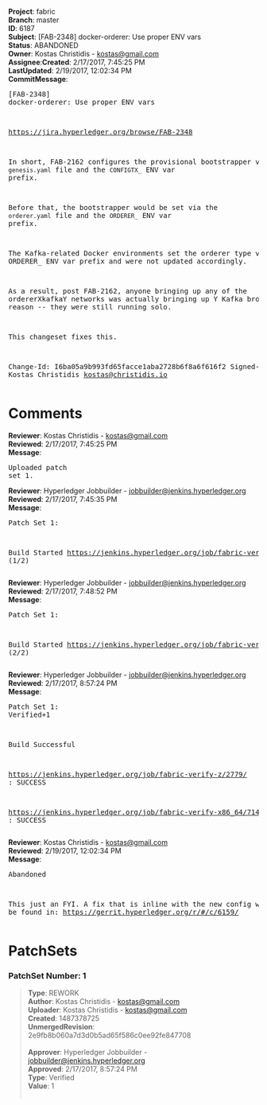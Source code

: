 <strong>Project</strong>: fabric</br><strong>Branch</strong>: master<br><strong>ID</strong>: 6187<br><strong>Subject</strong>: [FAB-2348] docker-orderer: Use proper ENV vars<br><strong>Status</strong>: ABANDONED<br><strong>Owner</strong>: Kostas Christidis - kostas@gmail.com<br><strong>Assignee</strong>:<strong>Created</strong>: 2/17/2017, 7:45:25 PM<br><strong>LastUpdated</strong>: 2/19/2017, 12:02:34 PM<br><strong>CommitMessage</strong>:<br><pre>[FAB-2348] docker-orderer: Use proper ENV vars

https://jira.hyperledger.org/browse/FAB-2348

In short, FAB-2162 configures the provisional bootstrapper via the
`genesis.yaml` file and the `CONFIGTX_` ENV var prefix.

Before that, the bootstrapper would be set via the `orderer.yaml` file
and the `ORDERER_` ENV var prefix.

The Kafka-related Docker environments set the orderer type via the
ORDERER_ ENV var prefix and were not updated accordingly.

As a result, post FAB-2162, anyone bringing up any of the ordererXkafkaY
networks was actually bringing up Y Kafka brokers without reason -- they
were still running solo.

This changeset fixes this.

Change-Id: I6ba05a9b993fd65facce1aba2728b6f8a6f616f2
Signed-off-by: Kostas Christidis <kostas@christidis.io>
</pre><h1>Comments</h1><strong>Reviewer</strong>: Kostas Christidis - kostas@gmail.com<br><strong>Reviewed</strong>: 2/17/2017, 7:45:25 PM<br><strong>Message</strong>: <pre>Uploaded patch set 1.</pre><strong>Reviewer</strong>: Hyperledger Jobbuilder - jobbuilder@jenkins.hyperledger.org<br><strong>Reviewed</strong>: 2/17/2017, 7:45:35 PM<br><strong>Message</strong>: <pre>Patch Set 1:

Build Started https://jenkins.hyperledger.org/job/fabric-verify-z/2779/ (1/2)</pre><strong>Reviewer</strong>: Hyperledger Jobbuilder - jobbuilder@jenkins.hyperledger.org<br><strong>Reviewed</strong>: 2/17/2017, 7:48:52 PM<br><strong>Message</strong>: <pre>Patch Set 1:

Build Started https://jenkins.hyperledger.org/job/fabric-verify-x86_64/7145/ (2/2)</pre><strong>Reviewer</strong>: Hyperledger Jobbuilder - jobbuilder@jenkins.hyperledger.org<br><strong>Reviewed</strong>: 2/17/2017, 8:57:24 PM<br><strong>Message</strong>: <pre>Patch Set 1: Verified+1

Build Successful 

https://jenkins.hyperledger.org/job/fabric-verify-z/2779/ : SUCCESS

https://jenkins.hyperledger.org/job/fabric-verify-x86_64/7145/ : SUCCESS</pre><strong>Reviewer</strong>: Kostas Christidis - kostas@gmail.com<br><strong>Reviewed</strong>: 2/19/2017, 12:02:34 PM<br><strong>Message</strong>: <pre>Abandoned

This just an FYI. A fix that is inline with the new config work can be found in: https://gerrit.hyperledger.org/r/#/c/6159/</pre><h1>PatchSets</h1><h3>PatchSet Number: 1</h3><blockquote><strong>Type</strong>: REWORK<br><strong>Author</strong>: Kostas Christidis - kostas@gmail.com<br><strong>Uploader</strong>: Kostas Christidis - kostas@gmail.com<br><strong>Created</strong>: 1487378725<br><strong>UnmergedRevision</strong>: 2e9fb8b060a7d3d0b5ad65f586c0ee92fe847708<br><br><strong>Approver</strong>: Hyperledger Jobbuilder - jobbuilder@jenkins.hyperledger.org<br><strong>Approved</strong>: 2/17/2017, 8:57:24 PM<br><strong>Type</strong>: Verified<br><strong>Value</strong>: 1<br><br></blockquote>
